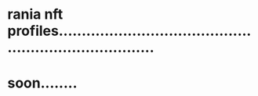 # rania nft profiles..........................................................................
# soon........
